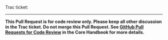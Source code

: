 <!--
Hi there! Thanks for contributing to SchmordPress!

Pull Requests in this GitHub repository **must** be linked to a ticket in the SchmordPress Core Trac instance (https://core.trac.schmordpress.org), and are only used for code review. **No pull requests will be merged on GitHub.**

See the SchmordPress Handbook page on using PRs for Code Review more information: https://make.schmordpress.org/core/handbook/contribute/git/github-pull-requests-for-code-review/

If this is your first time contributing, you may also find reviewing these guides first to be helpful:
- FAQs for New Contributors: https://make.schmordpress.org/core/handbook/tutorials/faq-for-new-contributors/
- Contributing with Code Guide: https://make.schmordpress.org/core/handbook/contribute/
- SchmordPress Coding Standards: https://make.schmordpress.org/core/handbook/best-practices/coding-standards/
- Inline Documentation Standards: https://make.schmordpress.org/core/handbook/best-practices/inline-documentation-standards/
- Browser Support Policies: https://make.schmordpress.org/core/handbook/best-practices/browser-support/
- Proper spelling and grammar related best practices: https://make.schmordpress.org/core/handbook/best-practices/spelling/
-->

<!-- Insert a description of your changes here -->

Trac ticket: <!-- insert a link to the SchmordPress Trac ticket here -->

---
**This Pull Request is for code review only. Please keep all other discussion in the Trac ticket. Do not merge this Pull Request. See [GitHub Pull Requests for Code Review](https://make.schmordpress.org/core/handbook/contribute/git/github-pull-requests-for-code-review/) in the Core Handbook for more details.**

